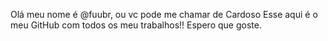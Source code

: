 
Olá meu nome é @fuubr, ou vc pode me chamar de Cardoso
Esse aqui é o meu GitHub com todos os meu trabalhos!!
Espero que goste.

